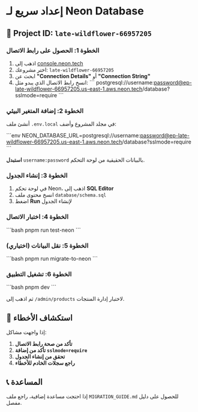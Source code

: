 # إعداد سريع لـ Neon Database

## 🎯 Project ID: `late-wildflower-66957205`

### الخطوة 1: الحصول على رابط الاتصال

1. اذهب إلى [console.neon.tech](https://console.neon.tech)
2. اختر مشروعك: `late-wildflower-66957205`
3. ابحث عن **"Connection Details"** أو **"Connection String"**
4. انسخ رابط الاتصال الذي يبدو مثل:
   \`\`\`
   postgresql://username:password@ep-late-wildflower-66957205.us-east-1.aws.neon.tech/database?sslmode=require
   \`\`\`

### الخطوة 2: إضافة المتغير البيئي

أنشئ ملف `.env.local` في مجلد المشروع وأضف:

\`\`\`env
NEON_DATABASE_URL=postgresql://username:password@ep-late-wildflower-66957205.us-east-1.aws.neon.tech/database?sslmode=require
\`\`\`

**استبدل** `username:password` بالبيانات الحقيقية من لوحة التحكم.

### الخطوة 3: إنشاء الجدول

1. في لوحة تحكم Neon، اذهب إلى **SQL Editor**
2. انسخ محتوى ملف `database/schema.sql`
3. اضغط **Run** لإنشاء الجدول

### الخطوة 4: اختبار الاتصال

\`\`\`bash
pnpm run test-neon
\`\`\`

### الخطوة 5: نقل البيانات (اختياري)

\`\`\`bash
pnpm run migrate-to-neon
\`\`\`

### الخطوة 6: تشغيل التطبيق

\`\`\`bash
pnpm dev
\`\`\`

ثم اذهب إلى `/admin/products` لاختبار إدارة المنتجات.

## 🔧 استكشاف الأخطاء

إذا واجهت مشاكل:

1. **تأكد من صحة رابط الاتصال**
2. **تأكد من إضافة `sslmode=require`**
3. **تحقق من إنشاء الجدول**
4. **راجع سجلات الخادم للأخطاء**

## 📞 المساعدة

إذا احتجت مساعدة إضافية، راجع ملف `MIGRATION_GUIDE.md` للحصول على دليل مفصل.
